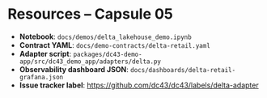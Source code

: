 # Resources – Capsule 05

- **Notebook**: `docs/demos/delta_lakehouse_demo.ipynb`
- **Contract YAML**: `docs/demo-contracts/delta-retail.yaml`
- **Adapter script**: `packages/dc43-demo-app/src/dc43_demo_app/adapters/delta.py`
- **Observability dashboard JSON**: `docs/dashboards/delta-retail-grafana.json`
- **Issue tracker label**: https://github.com/dc43/dc43/labels/delta-adapter
